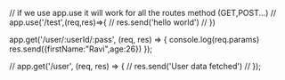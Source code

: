 
// if we use app.use it will work for all the routes method (GET,POST...)
// app.use('/test',(req,res)=>{
//   res.send('hello world')
// })


app.get('/user/:userId/:pass', (req, res) => {
    console.log(req.params)
  res.send({firstName:"Ravi",age:26})
});

// app.get('/user', (req, res) => {
//   res.send('User data fetched')
// });